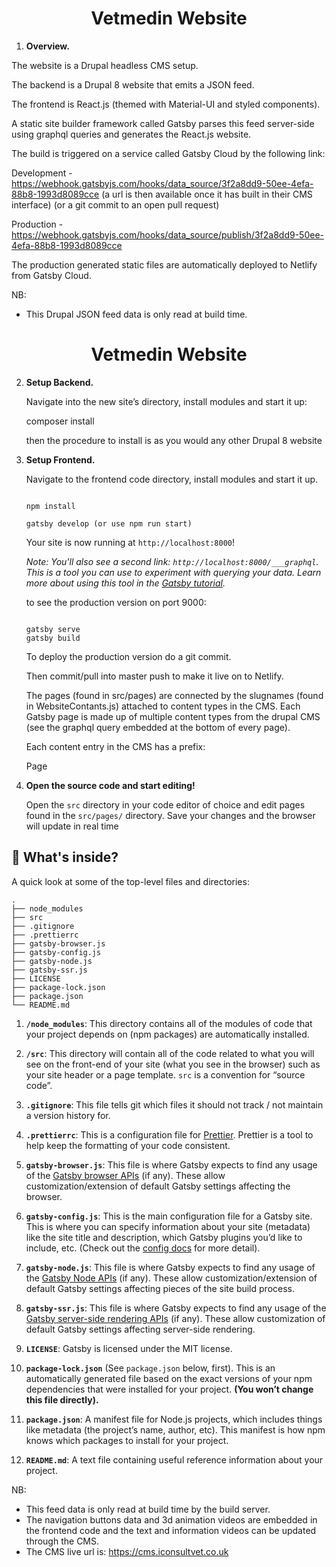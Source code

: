 <h1 align="center">Vetmedin Website</h1>

1.  **Overview.**

The website is a Drupal headless CMS setup.

The backend is a Drupal 8 website that emits a JSON feed.

The frontend is React.js (themed with Material-UI and styled components).

A static site builder framework called Gatsby parses this feed server-side using graphql queries and generates the React.js website.

The build is triggered on a service called Gatsby Cloud by the following link:

Development - https://webhook.gatsbyjs.com/hooks/data_source/3f2a8dd9-50ee-4efa-88b8-1993d8089cce (a url is then available once it has built in their CMS interface)
(or a git commit to an open pull request)

Production - https://webhook.gatsbyjs.com/hooks/data_source/publish/3f2a8dd9-50ee-4efa-88b8-1993d8089cce

The production generated static files are automatically deployed to Netlify from Gatsby Cloud.

NB: 
- This Drupal JSON feed data is only read at build time.

<h1 align="center">
  Vetmedin  Website
</h1>

2.  **Setup Backend.**

    Navigate into the new site’s directory, install modules and start it up: 

    composer install

    then the procedure to install is as you would any other Drupal 8 website

3.  **Setup Frontend.**

    Navigate to the frontend code  directory, install modules and start it up.

    ```shell

    npm install

    gatsby develop (or use npm run start)

    ```

    Your site is now running at `http://localhost:8000`!

    _Note: You'll also see a second link: _`http://localhost:8000/___graphql`_. This is a tool you can use to experiment with querying your data. Learn more about using this tool in the [Gatsby tutorial](https://www.gatsbyjs.org/tutorial/part-five/#introducing-graphiql)._

    to see the production version on port 9000:

     ```shell
    
    gatsby serve
    gatsby build  
    
    ```

    To deploy the production version do a git commit. 
    
    Then commit/pull into master push to make it live on to Netlify.

    The pages (found in src/pages) are connected by the slugnames (found in WebsiteContants.js) attached to content types in the CMS. Each Gatsby page is made up of multiple content types from the drupal CMS (see the graphql query embedded at the bottom of every page).

    Each content entry in the CMS has a prefix:

    Page 



1.  **Open the source code and start editing!**

    Open the `src` directory in your code editor of choice and edit pages found in the `src/pages/` directory. Save your changes and the browser will update in real time

## 🧐 What's inside?

A quick look at some of the top-level files and directories:

    .
    ├── node_modules
    ├── src
    ├── .gitignore
    ├── .prettierrc
    ├── gatsby-browser.js
    ├── gatsby-config.js
    ├── gatsby-node.js
    ├── gatsby-ssr.js
    ├── LICENSE
    ├── package-lock.json
    ├── package.json
    └── README.md

1.  **`/node_modules`**: This directory contains all of the modules of code that your project depends on (npm packages) are automatically installed.

2.  **`/src`**: This directory will contain all of the code related to what you will see on the front-end of your site (what you see in the browser) such as your site header or a page template. `src` is a convention for “source code”.

3.  **`.gitignore`**: This file tells git which files it should not track / not maintain a version history for.

4.  **`.prettierrc`**: This is a configuration file for [Prettier](https://prettier.io/). Prettier is a tool to help keep the formatting of your code consistent.

5.  **`gatsby-browser.js`**: This file is where Gatsby expects to find any usage of the [Gatsby browser APIs](https://www.gatsbyjs.org/docs/browser-apis/) (if any). These allow customization/extension of default Gatsby settings affecting the browser.

6.  **`gatsby-config.js`**: This is the main configuration file for a Gatsby site. This is where you can specify information about your site (metadata) like the site title and description, which Gatsby plugins you’d like to include, etc. (Check out the [config docs](https://www.gatsbyjs.org/docs/gatsby-config/) for more detail).

7.  **`gatsby-node.js`**: This file is where Gatsby expects to find any usage of the [Gatsby Node APIs](https://www.gatsbyjs.org/docs/node-apis/) (if any). These allow customization/extension of default Gatsby settings affecting pieces of the site build process.

8.  **`gatsby-ssr.js`**: This file is where Gatsby expects to find any usage of the [Gatsby server-side rendering APIs](https://www.gatsbyjs.org/docs/ssr-apis/) (if any). These allow customization of default Gatsby settings affecting server-side rendering.

9.  **`LICENSE`**: Gatsby is licensed under the MIT license.

10. **`package-lock.json`** (See `package.json` below, first). This is an automatically generated file based on the exact versions of your npm dependencies that were installed for your project. **(You won’t change this file directly).**

11. **`package.json`**: A manifest file for Node.js projects, which includes things like metadata (the project’s name, author, etc). This manifest is how npm knows which packages to install for your project.

12. **`README.md`**: A text file containing useful reference information about your project.

NB: 

- This feed data is only read at build time by the build server.
- The navigation buttons data and 3d animation videos are embedded in the frontend code and the text and information videos can be updated through the CMS.
- The CMS live url is: https://cms.iconsultvet.co.uk

